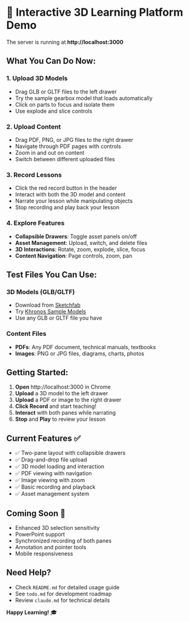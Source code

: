 # 🎉 Interactive 3D Learning Platform Demo

The server is running at **http://localhost:3000**

## What You Can Do Now:

### 1. **Upload 3D Models** 
- Drag GLB or GLTF files to the left drawer
- Try the sample gearbox model that loads automatically
- Click on parts to focus and isolate them
- Use explode and slice controls

### 2. **Upload Content**
- Drag PDF, PNG, or JPG files to the right drawer
- Navigate through PDF pages with controls
- Zoom in and out on content
- Switch between different uploaded files

### 3. **Record Lessons**
- Click the red record button in the header
- Interact with both the 3D model and content
- Narrate your lesson while manipulating objects
- Stop recording and play back your lesson

### 4. **Explore Features**
- **Collapsible Drawers**: Toggle asset panels on/off
- **Asset Management**: Upload, switch, and delete files
- **3D Interactions**: Rotate, zoom, explode, slice, focus
- **Content Navigation**: Page controls, zoom, pan

## Test Files You Can Use:

### 3D Models (GLB/GLTF)
- Download from [Sketchfab](https://sketchfab.com/3d-models?features=downloadable&sort_by=-likeCount)
- Try [Khronos Sample Models](https://github.com/KhronosGroup/glTF-Sample-Models)
- Use any GLB or GLTF file you have

### Content Files
- **PDFs**: Any PDF document, technical manuals, textbooks
- **Images**: PNG or JPG files, diagrams, charts, photos

## Getting Started:

1. **Open** http://localhost:3000 in Chrome
2. **Upload** a 3D model to the left drawer
3. **Upload** a PDF or image to the right drawer
4. **Click Record** and start teaching!
5. **Interact** with both panes while narrating
6. **Stop** and **Play** to review your lesson

## Current Features ✅

- ✅ Two-pane layout with collapsible drawers
- ✅ Drag-and-drop file upload
- ✅ 3D model loading and interaction
- ✅ PDF viewing with navigation
- ✅ Image viewing with zoom
- ✅ Basic recording and playback
- ✅ Asset management system

## Coming Soon 🚀

- Enhanced 3D selection sensitivity
- PowerPoint support
- Synchronized recording of both panes
- Annotation and pointer tools
- Mobile responsiveness

## Need Help?

- Check `README.md` for detailed usage guide
- See `todo.md` for development roadmap
- Review `claude.md` for technical details

**Happy Learning!** 🎓 